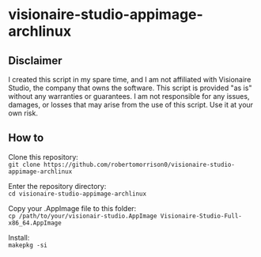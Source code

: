 # visionaire-studio-appimage-archlinux

## Disclaimer

I created this script in my spare time, and I am not affiliated with Visionaire Studio, the company that owns the software. 
This script is provided "as is" without any warranties or guarantees. I am not responsible for any issues, damages, or losses that may arise from the use of this script. Use it at your own risk.

## How to
Clone this repository:\
`git clone https://github.com/robertomorrison0/visionaire-studio-appimage-archlinux`

Enter the repository directory:\
`cd visionaire-studio-appimage-archlinux`

Copy your .AppImage file to this folder:\
`cp /path/to/your/visionair-studio.AppImage Visionaire-Studio-Full-x86_64.AppImage`

Install:\
`makepkg -si`

